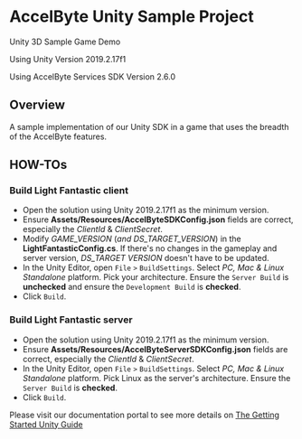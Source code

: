 # AccelByte Unity Sample Project

Unity 3D Sample Game Demo

Using Unity Version 2019.2.17f1

Using AccelByte Services SDK  Version 2.6.0

## Overview
A sample implementation of our Unity SDK in a game that uses the breadth of the AccelByte features.

## HOW-TOs
### Build Light Fantastic client
* Open the solution using Unity 2019.2.17f1 as the minimum version.
* Ensure **Assets/Resources/AccelByteSDKConfig.json** fields are correct, especially the *ClientId* & *ClientSecret*.
* Modify *GAME_VERSION* (*and DS_TARGET_VERSION*) in the **LightFantasticConfig.cs**. If there's no changes in the gameplay and server version, *DS_TARGET VERSION* doesn't have to be updated.
* In the Unity Editor, open `File` `>` `BuildSettings`. Select *PC, Mac & Linux Standalone* platform. Pick your architecture. Ensure the `Server Build` is **unchecked** and ensure the `Development Build` is **checked**.
* Click `Build`.

### Build Light Fantastic server
* Open the solution using Unity 2019.2.17f1 as the minimum version.
* Ensure **Assets/Resources/AccelByteServerSDKConfig.json** fields are correct, especially the *ClientId* & *ClientSecret*.
* In the Unity Editor, open `File` `>` `BuildSettings`. Select *PC, Mac & Linux Standalone* platform. Pick Linux as the server's architecture. Ensure the `Server Build` is **checked**.
* Click `Build`.

Please visit our documentation portal to see more details on [The Getting Started Unity Guide](https://docs.accelbyte.io/docs/cloud-dev-guides/sdk-guides/unity-guide)
